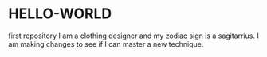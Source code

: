 # HELLO-WORLD
first repository
I am a clothing designer and my zodiac sign is a sagitarrius. 
I am making changes to see if I can master a new technique.
